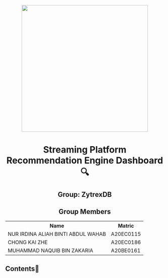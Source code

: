 <p align="center">
<img height='400px' src='https://assets.toptal.io/images?url=https://uploads.toptal.io/blog/image/125351/toptal-blog-image-1517915383695-cfef65b3d04c9f280f5d7f7a50465aeb.png'/>
</p>


<h1 align='center'>Streaming Platform Recommendation Engine Dashboard🔍</h1>
<h2 align='center'>Group: ZytrexDB </h2>
<h2 align='center'>Group Members </h2>
<table align='center'>
  <tr>
    <th>Name</th>
    <th>Matric</th>
  </tr>
  <tr>
    <td>NUR IRDINA ALIAH BINTI ABDUL WAHAB</td>
    <td>A20EC0115</td>
  </tr>
  <tr>
    <td>CHONG KAI ZHE</td>
    <td>A20EC0186</td>
  </tr>
  <tr>
    <td>MUHAMMAD NAQUIB BIN ZAKARIA</td>
    <td>A20BE0161</td>
  </tr>
</table>

## Contents📝
